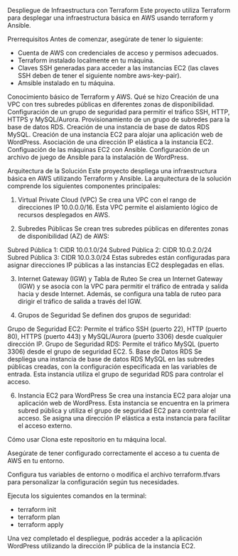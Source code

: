 Despliegue de Infraestructura con Terraform
Este proyecto utiliza Terraform para desplegar una infraestructura básica en AWS usando terraform y Ansible.

Prerrequisitos
Antes de comenzar, asegúrate de tener lo siguiente:

- Cuenta de AWS con credenciales de acceso y permisos adecuados.
- Terraform instalado localmente en tu máquina.
- Claves SSH generadas para acceder a las instancias EC2 (las claves SSH deben de tener el siguiente nombre aws-key-pair).
- Amsible instalado en tu máquina.

Conocimiento básico de Terraform y AWS.
Qué se hizo
Creación de una VPC con tres subredes públicas en diferentes zonas de disponibilidad.
Configuración de un grupo de seguridad para permitir el tráfico SSH, HTTP, HTTPS y MySQL/Aurora.
Provisionamiento de un grupo de subredes para la base de datos RDS.
Creación de una instancia de base de datos RDS MySQL.
Creación de una instancia EC2 para alojar una aplicación web de WordPress.
Asociación de una dirección IP elástica a la instancia EC2.
Configuación de las máquinas EC2 con Ansible.
Configuración de un archivo de juego de Ansible para la instalación de WordPress.

Arquitectura de la Solución
Este proyecto despliega una infraestructura básica en AWS utilizando Terraform y Ansible. La arquitectura de la solución comprende los siguientes componentes principales:

1. Virtual Private Cloud (VPC)
Se crea una VPC con el rango de direcciones IP 10.0.0.0/16. Esta VPC permite el aislamiento lógico de recursos desplegados en AWS.

2. Subredes Públicas
Se crean tres subredes públicas en diferentes zonas de disponibilidad (AZ) de AWS:

Subred Pública 1: CIDR 10.0.1.0/24
Subred Pública 2: CIDR 10.0.2.0/24
Subred Pública 3: CIDR 10.0.3.0/24
Estas subredes están configuradas para asignar direcciones IP públicas a las instancias EC2 desplegadas en ellas.

3. Internet Gateway (IGW) y Tabla de Ruteo
Se crea un Internet Gateway (IGW) y se asocia con la VPC para permitir el tráfico de entrada y salida hacia y desde Internet. Además, se configura una tabla de ruteo para dirigir el tráfico de salida a través del IGW.

4. Grupos de Seguridad
Se definen dos grupos de seguridad:

Grupo de Seguridad EC2: Permite el tráfico SSH (puerto 22), HTTP (puerto 80), HTTPS (puerto 443) y MySQL/Aurora (puerto 3306) desde cualquier dirección IP.
Grupo de Seguridad RDS: Permite el tráfico MySQL (puerto 3306) desde el grupo de seguridad EC2.
5. Base de Datos RDS
Se despliega una instancia de base de datos RDS MySQL en las subredes públicas creadas, con la configuración especificada en las variables de entrada. Esta instancia utiliza el grupo de seguridad RDS para controlar el acceso.

6. Instancia EC2 para WordPress
Se crea una instancia EC2 para alojar una aplicación web de WordPress. Esta instancia se encuentra en la primera subred pública y utiliza el grupo de seguridad EC2 para controlar el acceso. Se asigna una dirección IP elástica a esta instancia para facilitar el acceso externo.

Cómo usar
Clona este repositorio en tu máquina local.

Asegúrate de tener configurado correctamente el acceso a tu cuenta de AWS en tu entorno.

Configura tus variables de entorno o modifica el archivo terraform.tfvars para personalizar la configuración según tus necesidades.

Ejecuta los siguientes comandos en la terminal:


- terraform init
- terraform plan
- terraform apply

Una vez completado el despliegue, podrás acceder a la aplicación WordPress utilizando la dirección IP pública de la instancia EC2.
